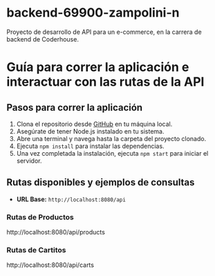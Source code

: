# backend-69900-zampolini-n
Proyecto de desarrollo de  API para un e-commerce, en la carrera de backend de Coderhouse.

# Guía para correr la aplicación e interactuar con las rutas de la API

## Pasos para correr la aplicación

1. Clona el repositorio desde [GitHub](https://github.com/zampolini7/backend-69900-zampolini-n) en tu máquina local.
2. Asegúrate de tener Node.js instalado en tu sistema.
3. Abre una terminal y navega hasta la carpeta del proyecto clonado.
4. Ejecuta `npm install` para instalar las dependencias.
5. Una vez completada la instalación, ejecuta `npm start` para iniciar el servidor.

## Rutas disponibles y ejemplos de consultas

- **URL Base:** `http://localhost:8080/api`

### Rutas de Productos
http://localhost:8080/api/products

### Rutas de Cartitos
http://localhost:8080/api/carts

